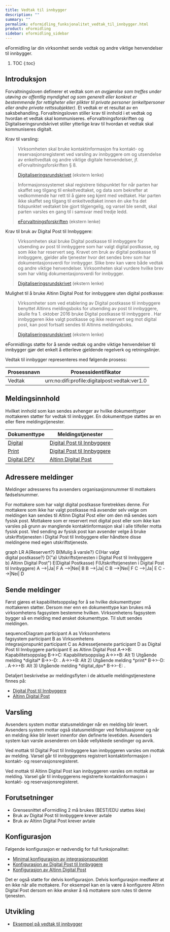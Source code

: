 ```yaml
---
title: Vedtak til innbygger
description: ""
summary: ""
permalink: eformidling_funksjonalitet_vedtak_til_innbygger.html
product: eFormidling
sidebar: eformidling_sidebar
---
```


eFormidling lar din virksomhet sende vedtak og andre viktige henvendelser til innbygger.

1. TOC
{:toc}

## Introduksjon

Forvaltningsloven definerer et vedtak som _en avgjørelse som treffes under utøving av offentlig myndighet og som
generelt eller konkret er bestemmende for rettigheter eller plikter til private personer (enkeltpersoner eller andre
private rettssubjekter)_. Et vedtak er et resultat av en saksbehandling. Forvaltningsloven stiller krav til
innhold i et vedtak og hvordan et vedtak skal kommuniseres. eForvaltningsforskriften og Digitaliseringsrundskrivet
stiller ytterlige krav til hvordan et vedtak skal kommuniseres digitalt.

Krav til varsling:
> Virksomheten skal bruke kontaktinformasjon fra kontakt- og reservasjonsregisteret ved varsling av innbyggere om og
> utsendelse av enkeltvedtak og andre viktige digitale henvendelser, jf. eForvaltningsforskriften § 8.
>
> [Digitaliseringsrundskrivet](https://www.regjeringen.no/no/dokumenter/digitaliseringsrundskrivet/id2895185/) (ekstern lenke)

> Informasjonssystemet skal registrere tidspunktet for når parten har skaffet seg tilgang til enkeltvedtaket, og data
> som bekrefter at vedkommende har rett til å gjøre seg kjent med vedtaket. Har parten ikke skaffet seg tilgang til
> enkeltvedtaket innen én uke fra det tidspunktet vedtaket ble gjort tilgjengelig, og varsel ble sendt, skal parten
> varsles en gang til i samsvar med tredje ledd.
>
> [eForvaltningsforskriften](https://lovdata.no/forskrift/2004-06-25-988/§8) (ekstern lenke)

Krav til bruk av Digital Post til Innbyggere:
> Virksomheten skal bruke Digital postkasse til innbyggere for utsending av post til innbyggere som har valgt digital
> postkasse, og som ikke har reservert seg. Kravet om bruk av digital postkasse til innbyggere, gjelder alle tjenester
> hvor det sendes brev som har dokumentasjonsverdi for innbygger. Slike brev kan være både vedtak og andre viktige
> henvendelser. Virksomheten skal vurdere hvilke brev som har viktig dokumentasjonsverdi for innbygger.
>
> [Digitaliseringsrundskrivet](https://www.regjeringen.no/no/dokumenter/digitaliseringsrundskrivet/id2895185/) (ekstern lenke)

Mulighet til å bruke Altinn Digital Post for innbyggere uten digital postkasse:
> Virksomheter som ved etablering av Digital postkasse til innbyggere benyttet Altinns meldingsboks for utsending av
> post til innbyggere, skulle fra 1. oktober 2016 bruke Digital postkasse til innbyggere . Har innbyggeren ikke valgt
> postkasse og ikke reservert seg mot digital post, kan post fortsatt sendes til Altinns meldingsboks.
> 
> [Digitaliseringsrundskrivet](https://www.regjeringen.no/no/dokumenter/digitaliseringsrundskrivet/id2895185/) (ekstern lenke)

eFormidlings støtte for å sende vedtak og andre viktige henvendelser til innbygger gjør det enkelt å etterleve gjeldende
regelverk og retningslinjer.

Vedtak til innbygger representeres med følgende prosess:

| **Prosessnavn** | **Prosessidentifikator**                      |
| --------------- | --------------------------------------------- |
| Vedtak          | urn:no:difi:profile:digitalpost:vedtak:ver1.0 |

## Meldingsinnhold

Hvilket innhold som kan sendes avhenger av hvilke dokumenttyper mottakeren støtter for vedtak til innbygger. En
dokumenttype støttes av en eller flere meldingstjenester.

| **Dokumenttype**                                                   | **Meldingstjenester**                                                                 |
| ------------------------------------------------------------------ | ------------------------------------------------------------------------------------- |
| [Digital](eformidling_utvikling_dokumenttype_digital.html)         | [Digital Post til Innbyggere](eformidling_utvikling_digital_post_til_innbyggere.html) |
| [Print](eformidling_utvikling_dokumenttype_print.html)             | [Digital Post til Innbyggere](eformidling_utvikling_digital_post_til_innbyggere.html) |
| [Digital DPV](eformidling_utvikling_dokumenttype_digital_dpv.html) | [Altinn Digital Post](eformidling_utvikling_altinn_digital_post.html)                 |

## Adressere meldinger

Meldinger adresseres fra avsenders organisasjonsnummer til mottakers fødselsnummer.

For mottakere som har valgt digital postkasse foretrekkes denne. For mottakere som ikke har valgt postkasse må avsender
selv velge om meldingen kan sendes til Altinn Digital Post eller om den må sendes som fysisk post. Mottakere som er
reservert mot digital post eller som ikke kan varsles på grunn av manglende kontaktinformasjon skal i alle tilfeller
motta fysisk post. Ved sending av fysisk post kan avsender velge å bruke utskriftstjenesten i Digital Post til
Innbyggere eller håndtere disse meldingene med egen utskriftstjeneste.

<div class="mermaid">
graph LR
A{Reservert?}
B{Mulig å varsle?}
C{Har valgt<br>digital postkasse?}
D("a) Utskriftstjenesten i Digital Post til Innbyggere<br>b) Altinn Digital Post")
E(Digital Postkasse)
F(Utskriftstjenesten i Digital Post til Innbyggere)
A -->|Ja| F
A -->|Nei| B
B -->|Ja| C
B -->|Nei| F
C -->|Ja| E
C -->|Nei| D
</div>

## Sende meldinger
Først gjøres et kapabilitetsoppslag for å se hvilke dokumenttyper mottakeren støtter. Dersom mer enn en dokumenttype kan
brukes må virksomhetens fagsystem bestemme hvilken. Virksomhetens fagsystem bygger så en melding med ønsket
dokumenttype. Til slutt sendes meldingen.

<div class="mermaid">
sequenceDiagram
participant A as Virksomhetens<br>fagsystem
participant B as Virksomhetens<br>integrasjonspunkt
participant C as Adressetjeneste
participant D as Digital Post til Innbyggere
participant E as Altinn Digital Post
A->>B: Kapabilitetsoppslag
B->>C: Kapabilitetsoppslag
A->>+B: Alt 1) Utgående melding *digital*
B->>-D: .
A->>+B: Alt 2) Utgående melding *print*
B->>-D: .
A->>+B: Alt 3) Utgående melding *digital_dpv*
B->>-E: .
</div>

Detaljert beskrivelse av meldingsflyten i de aktuelle meldingstjenestene finnes på:
- [Digital Post til Innbyggere](eformidling_utvikling_digital_post_til_innbyggere.html)
- [Altinn Digital Post](eformidling_utvikling_altinn_digital_post.html)

## Varsling

Avsenders system mottar statusmeldinger når en melding blir levert. Avsenders system mottar også statusmeldinger ved
feilsituasjoner og når en melding ikke blir levert innenfor den definerte levetiden. Avsenders system kan varsle
avsenderen om både vellykkede sendinger og avvik.

Ved mottak til Digital Post til Innbyggere kan innbyggeren varsles om mottak av melding. Varsel går til innbyggerens
registrert kontaktinformasjon i kontakt- og reservasjonsregisteret.

Ved mottak til Altinn Digital Post kan innbyggeren varsles om mottak av melding. Varsel går til innbyggerens
registrerte kontaktinformasjon i kontakt- og reservasjonsregisteret.

## Forutsetninger

- Grensesnittet eFormidling 2 må brukes (BEST/EDU støttes ikke)
- Bruk av Digital Post til Innbyggere krever avtale
- Bruk av Altinn Digital Post krever avtale

## Konfigurasjon

Følgende konfigurasjon er nødvendig for full funksjonalitet:

- [Minimal konfigurasjon av integrasjonspunktet](eformidling_konfigurasjon_minimal.html)
- [Konfigurasjon av Digital Post til Innbyggere](eformidling_konfigurasjon_digital_post_til_innbyggere.html)
- [Konfigurasjon av Altinn Digital Post](eformidling_konfigurasjon_altinn_digital_post.html)

Det er også støtte for delvis konfigurasjon. Delvis konfigurasjon medfører at en ikke når alle mottakere. For eksempel
kan en la være å konfigurere Altinn Digital Post dersom en ikke ønsker å nå mottakere som rutes til denne tjenesten.

## Utvikling

- [Eksempel på vedtak til innbygger](eformidling_utvikling_eksempel_vedtak_til_innbygger.html)
